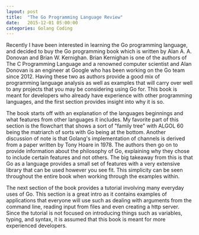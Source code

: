 ```yaml
---
layout: post
title:  "The Go Programming Language Review"
date:   2015-12-01 05:00:00
categories: Golang Coding
---
```


Recently I have been interested in learning the Go programming language, and decided to buy the Go programming book which is written by Alan A. A. Donovan and Brian W. Kernighan. Brian Kernighan is one of the authors of The C Programming Language and a renowned computer scientist and Alan Donovan is an engineer at Google who has been working on the Go team since 2012. Having these two as authors provide a good mix of programming language analysis as well as examples that will carry over well to any projects that you may be considering using Go for. This book is meant for developers who already have experience with other programming languages, and the first section provides insight into why it is so.

The book starts off with an explanation of the languages beginnings and what features from other languages it includes. My favorite part of this section is the flowchart that shows a sort of "family tree" with ALGOL 60 being the matriarch of sorts with Go being at the bottom. Another discussion of note is that Golang's implementation of channels is derived from a paper written by Tony Hoare in 1978. The authors then go on to provide information about the philosophy of Go, explaining why they chose to include certain features and not others. The big takeaway from this is that Go as a language provides a small set of features with a very extensive library that can be used however you see fit. This simplicity can be seen throughout the entire book when working through the examples within.

The next section of the book provides a tutorial involving many everyday uses of Go. This section is a great intro as it contains examples of applications that everyone will use such as dealing with arguments from the command line, reading input from files and even creating a http server. Since the tutorial is not focused on introducing things such as variables, typing, and syntax, it is assumed that this book is meant for more experienced developers.
